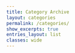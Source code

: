 ```yaml
---
title: Category Archive
layout: categories
permalink: /categories/
show_excerpts: true
entries_layout: list
classes: wide
---
```

